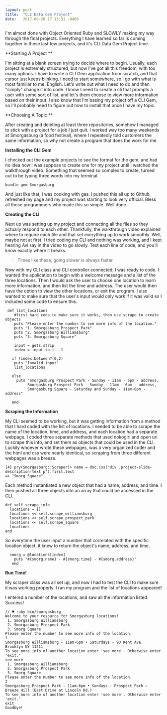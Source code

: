 ```yaml
---
layout: post
title:  "CLI Data Gem Project"
date:   2017-08-28 17:15:31 -0400
---
```



I'm almost done with Object Oriented Ruby and SLOWLY making my way through the final projects. Everything I have learned so far is coming together in these last few projects, and it's CLI Data Gem Project time. 

**Starting A Project **

I'm sitting at a blank screen trying to decide where to begin. Usually, each project is extremely structured, but now I've got all this freedom, with too many options. I have to write a CLI Gem application from scratch, and that cursor just keeps blinking. I need to start somewhere, so I go with what is most familiar to me: English. Let's write out what I need to do and then "simply" change it into code. I know I need to create a cli that prompts a user with some sort of list, and let's them choose to view more information based on their input. I also know that I'm basing my project off a CLI Gem, so I'll probably need to figure out how to install that once I have my topic. 

**Choosing A Topic **

After creating and deleting at least three repositories, somehow I managed to stick with a project for a job I just quit. I worked way too many weekends at Smorgasburg (a food festival), where I repeatedly told customers the same information, so why not create a program that does the work for me.  

**Installing the CLI Gem**

I checked out the example projects to see the format for the gem, and had no idea how I was suppose to create one for my project until I watched the walkthrough video. Something that seemed so complex to create, turned out to be typing three words into my terminal. 

`bundle gem Smorgasburg `

And just like that, I was cooking with gas. I pushed this all up to Github, refreshed my page and my project was starting to look very official. Bless all those programmers who made this so simple. Well done. 

**Creating the CLI**

Next up was setting up my project and connecting all the files so they actually respond to each other. Thankfully, the walkthrough video explained where to require each file and that set everything up to work smoothly. Well, maybe not at first. I tried coding my CLI and nothing was working, and I kept hearing Avi say in the video to go slowly. Test each line of code, and you'll know exactly where it breaks. 
> TImes like these, going slower is always faster.

Now with my CLI class and CLI controller connected, I was ready to code. I wanted the application to begin with a welcome message and a list of the three locations. Then I would ask the user to choose one location to learn more information, and then list the time and address. The user would then have the option to view the other locations, or exit the program. I also wanted to make sure that the user's input would only work if it was valid so I included some code to ensure this.


```
 def list_locations
    #first hard code to make sure it works, then use scrape to create objects
    puts "Please enter the number to see more info of the location."
    puts "1. Smorgasburg Prospect Park"
    puts "2. Smorgasburg Williamsburg"
    puts "3. Smorgasburg Square"
 
    input = gets.strip
    index = input.to_i - 1
 
   if !index.between?(0,2)
    puts "Invalid input"
    list_locations
 
   else
     puts "Smorgasburg Prospect Park - Sunday - 11am - 6pm - address,
          Smorgasburg Prospect Park - Sunday - 11am - 6pm - address,
          Smorgasburg Square - Saturday and Sunday - 11am-6pm - address"
 
   end
```

**Scraping the Information**

My CLI seemed to be working, but it was getting information from a method that I hard coded with the list of locations.
I needed to be able to scrape the name of the location, time, and address, and each location had a separate webpage. I coded three separate methods that used nokogiri and open uri to scrape this info, and set them as objects that could be used in the CLI. Luckily whoever wrote these webpages, was a very organized coder and the html and css were nearly identical, so scraping from three different webpages was a breeze. 

```
[4] pry(Smorgasburg::Scraper)> name = doc.css("div .project-slide-description-text p").first.text
=> "Smorg Square"
```
Each method instantiated a new object that had a name, address, and time. I then pushed all three objects into an array that could be accessed in the CLI. 

```
def self.scrape_info
  locations = []
  locations << self.scrape_williamsburg
  locations << self.scrape_prospect_park
  locations << self.scrape_square
  locations
end
```

So everytime the user input a number that correlated with the specific location object, it knew to return the object's name, address, and time. 

```
  smorg = @locations[index]
    puts "#{smorg.name} - #{smorg.time} - #{smorg.address}"
   end
```
**Run Time!**

My scraper class was all set up, and now I had to test the CLI to make sure it was working properly. I ran my program and the list of locations appeared!

I entered a number of the locations, and saw all the information listed. Success! 

```
// ♥ ruby bin/smorgasburg
Welcome to your resource for Smorgasburg locations!
 1. Smorgasburg Williamsburg
 2. Smorgasburg Prospect Park
 3. Smorg Square
Please enter the number to see more info of the location.
1
Smorgasburg Williamsburg - 11am-6pm • Saturdays - 90 Kent Ave. Brooklyn NY 11211
To see more info of another location enter 'see more'. Otherwise enter 'exit.'
see more
 1. Smorgasburg Williamsburg
 2. Smorgasburg Prospect Park
 3. Smorg Square
Please enter the number to see more info of the location.
2
Smorgasburg Prospect Park - 11am-6pm • Sundays - Prospect Park – Breeze Hill (East Drive at Lincoln Rd.)
To see more info of another location enter 'see more'. Otherwise enter 'exit.'
exit
Goodbye!
```




